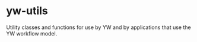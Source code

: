 # yw-utils
Utility classes and functions for use by YW and by applications that use the YW workflow model.
